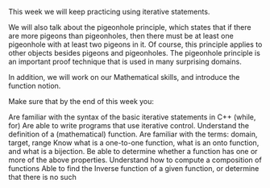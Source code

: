 This week we will keep practicing using iterative statements.

We will also talk about the pigeonhole principle, which states that if there are more pigeons than pigeonholes, then there must be at least one pigeonhole with at least two pigeons in it. Of course, this principle applies to other objects besides pigeons and pigeonholes.
The pigeonhole principle is an important proof technique that is used in many surprising domains.

In addition, we will work on our Mathematical skills, and introduce the function notion.

Make sure that by the end of this week you:

Are familiar with the syntax of the basic iterative statements in C++ (while, for)
Are able to write programs that use iterative control.
Understand the definition of a (mathematical) function.
Are familiar with the terms: domain, target, range
Know what is a one-to-one function, what is an onto function, and what is a bijection. Be able to determine whether a function has one or more of the above properties.
Understand how to compute a composition of functions
Able to find the Inverse function of a given function, or determine that there is no such
